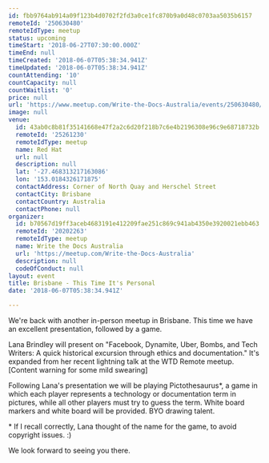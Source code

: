 ```yaml
---
id: fbb9764ab914a09f123b4d0702f2fd3a0ce1fc870b9a0d48c0703aa5035b6157
remoteId: '250630480'
remoteIdType: meetup
status: upcoming
timeStart: '2018-06-27T07:30:00.000Z'
timeEnd: null
timeCreated: '2018-06-07T05:38:34.941Z'
timeUpdated: '2018-06-07T05:38:34.941Z'
countAttending: '10'
countCapacity: null
countWaitlist: '0'
price: null
url: 'https://www.meetup.com/Write-the-Docs-Australia/events/250630480/'
image: null
venue:
  id: 43ab0c8b81f35141668e47f2a2c6d20f218b7c6e4b2196308e96c9e68718732b
  remoteId: '25261230'
  remoteIdType: meetup
  name: Red Hat
  url: null
  description: null
  lat: '-27.468313217163086'
  lon: '153.0184326171875'
  contactAddress: Corner of North Quay and Herschel Street
  contactCity: Brisbane
  contactCountry: Australia
  contactPhone: null
organizer:
  id: b70567d19ff3aceb4683191e412209fae251c869c941ab4350e3920021ebb463
  remoteId: '20202263'
  remoteIdType: meetup
  name: Write the Docs Australia
  url: 'https://meetup.com/Write-the-Docs-Australia'
  description: null
  codeOfConduct: null
layout: event
title: Brisbane - This Time It's Personal
date: '2018-06-07T05:38:34.941Z'

---
```

<p>We're back with another in-person meetup in Brisbane. This time we have an excellent presentation, followed by a game.</p> <p>Lana Brindley will present on "Facebook, Dynamite, Uber, Bombs, and Tech Writers: A quick historical excursion through ethics and documentation." It's expanded from her recent lightning talk at the WTD Remote meetup. [Content warning for some mild swearing]</p> <p>Following Lana's presentation we will be playing Pictothesaurus*, a game in which each player represents a technology or documentation term in pictures, while all other players must try to guess the term. White board markers and white board will be provided. BYO drawing talent.</p> <p>* If I recall correctly, Lana thought of the name for the game, to avoid copyright issues. :)</p> <p>We look forward to seeing you there.</p>
